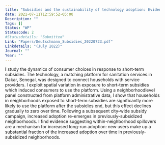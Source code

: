 ```yaml
---
title: "Subsidies and the sustainability of technology adoption: Evidence from the sanitation services market in Dakar"
date: 2021-07-11T12:59:52-05:00
Description: ""
Tags: []
Status: "WP"
Statuscode: 2
#Statusdetails: "Submitted"
Link: "Papers/Deutschmann_Subsidies_20220723.pdf"
Linkdetails: "(July 2022)"
Journal: ""
Year: ""
---
```


I study the dynamics of consumer choices in response to short-term subsidies. The
technology, a matching platform for sanitation services in Dakar, Senegal, was designed
to connect households with service providers. I exploit spatial variation in exposure to
short-term subsidies which induced consumers to use the platform. Using a neighborhoodlevel
panel constructed from platform administrative data, I show that households in
neighborhoods exposed to short-term subsidies are significantly more likely to use the
platform after the subsidies end, but this effect declines gradually to zero over time.
Following a subsequent city-wide subsidy campaign, increased adoption re-emerges in
previously-subsidized neighborhoods. I find evidence suggesting within-neighborhood
spillovers are a mechanism for increased long-run adoption: new users make up a substantial
fraction of the increased adoption over time in previously-subsidized neighborhoods.